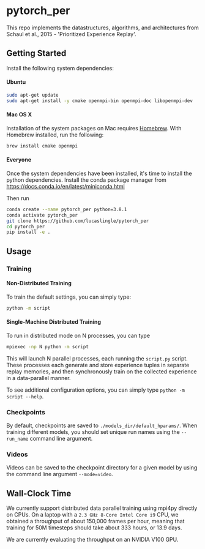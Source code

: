 # pytorch_per
This repo implements the datastructures, algorithms, and architectures from Schaul et al., 2015 - 'Prioritized Experience Replay'.

## Getting Started

Install the following system dependencies:
#### Ubuntu     
```bash
sudo apt-get update
sudo apt-get install -y cmake openmpi-bin openmpi-doc libopenmpi-dev
```

#### Mac OS X
Installation of the system packages on Mac requires [Homebrew](https://brew.sh). With Homebrew installed, run the following:
```bash
brew install cmake openmpi
```

#### Everyone
Once the system dependencies have been installed, it's time to install the python dependencies. 
Install the conda package manager from https://docs.conda.io/en/latest/miniconda.html

Then run
```bash
conda create --name pytorch_per python=3.8.1
conda activate pytorch_per
git clone https://github.com/lucaslingle/pytorch_per
cd pytorch_per
pip install -e .
```

## Usage

### Training

#### Non-Distributed Training
To train the default settings, you can simply type:
```bash
python -m script
```

#### Single-Machine Distributed Training
To run in distributed mode on N processes, you can type
```bash
mpiexec -np N python -m script
```
This will launch N parallel processes, each running the ```script.py``` script. These processes each generate and store experience tuples in separate replay memories, and then synchronously train on the collected experience in a data-parallel manner. 

To see additional configuration options, you can simply type ```python -m script --help```. 

### Checkpoints
By default, checkpoints are saved to ```./models_dir/default_hparams/```. 
When training different models, you should set unique run names using the 
```--run_name``` command line argument.

### Videos
Videos can be saved to the checkpoint directory for a given model by using the command line argument ```--mode=video```.

## Wall-Clock Time
We currently support distributed data parallel training using mpi4py directly on CPUs. On a laptop with a ```2.3 GHz 8-Core Intel Core i9``` CPU, we obtained a throughput of about 150,000 frames per hour, meaning that training for 50M timesteps should take about 333 hours, or 13.9 days.

We are currently evaluating the throughput on an NVIDIA V100 GPU. 
